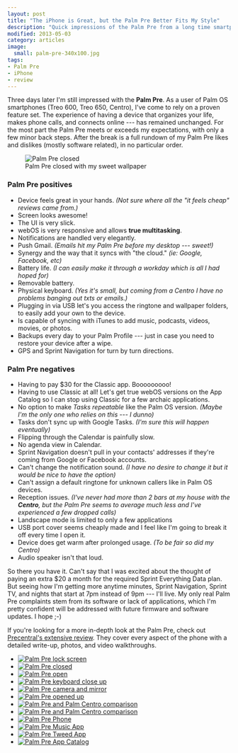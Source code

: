 ```yaml
---
layout: post
title: "The iPhone is Great, but the Palm Pre Better Fits My Style"
description: "Quick impressions of the Palm Pre from a long time smartphone user."
modified: 2013-05-03
category: articles
image: 
  small: palm-pre-340x100.jpg
tags: 
- Palm Pre
- iPhone
- review
---
```


Three days later I'm still impressed with the **Palm Pre**. As a user of Palm OS smartphones (Treo 600, Treo 650, Centro), I've come to rely on a proven feature set. The experience of having a device that organizes your life, makes phone calls, and connects online --- has remained unchanged. For the most part the Palm Pre meets or exceeds my expectations, with only a few minor back steps. After the break is a full rundown of my Palm Pre likes and dislikes (mostly software related), in no particular order.

<figure>
	<img src="{{ site.url }}/images/palm-pre-wallpaper.jpg" alt="Palm Pre closed" />
	<figcaption>Palm Pre closed with my sweet wallpaper</figcaption>
</figure>

### Palm Pre positives

*	Device feels great in your hands. *(Not sure where all the "it feels cheap" reviews came from.)*
*	Screen looks awesome!
*	The UI is very slick.
*	webOS is very responsive and allows **true multitasking**.
*	Notifications are handled very elegantly.
*	Push Gmail. *(Emails hit my Palm Pre before my desktop --- sweet!)*
*	Synergy and the way that it syncs with "the cloud." *(ie: Google, Facebook, etc)*
*	Battery life. *(I can easily make it through a workday which is all I had hoped for)*
*	Removable battery.
*	Physical keyboard. *(Yes it's small, but coming from a Centro I have no problems banging out txts or emails.)*
*	Plugging in via USB let's you access the ringtone and wallpaper folders, to easily add your own to the device.
*	Is capable of syncing with iTunes to add music, podcasts, videos, movies, or photos.
*	Backups every day to your Palm Profile --- just in case you need to restore your device after a wipe.
*	GPS and Sprint Navigation for turn by turn directions.

### Palm Pre negatives

*	Having to pay $30 for the Classic app. Booooooooo!
*	Having to use Classic at all! Let's get true webOS versions on the App Catalog so I can stop using Classic for a few archaic applications.
*	No option to make *Tasks repeatable* like the Palm OS version. *(Maybe I'm the only one who relies on this --- I dunno)*
*	Tasks don't sync up with Google Tasks. *(I'm sure this will happen eventually)*
*	Flipping through the Calendar is painfully slow.
*	No agenda view in Calendar.
*	Sprint Navigation doesn't pull in your contacts' addresses if they're coming from Google or Facebook accounts.
*	Can't change the notification sound. *(I have no desire to change it but it would be nice to have the option)*
*	Can't assign a default ringtone for unknown callers like in Palm OS devices.
*	Reception issues. *(I've never had more than 2 bars at my house with the **Centro**, but the Palm Pre seems to average much less and I've experienced a few dropped calls)*
*	Landscape mode is limited to only a few applications
*	USB port cover seems cheaply made and I feel like I'm going to break it off every time I open it.
*	Device does get warm after prolonged usage. *(To be fair so did my Centro)*
*	Audio speaker isn't that loud.

So there you have it. Can't say that I was excited about the thought of paying an extra $20 a month for the required Sprint Everything Data plan. But seeing how I'm getting more anytime minutes, Sprint Navigation, Sprint TV, and nights that start at 7pm instead of 9pm --- I'll live. My only real Palm Pre complaints stem from its software or lack of applications, which I'm pretty confident will be addressed with future firmware and software updates. I hope ;-)

If you're looking for a more in-depth look at the Palm Pre, check out [Precentral's extensive review](http://www.precentral.net/palm-pre-review). They cover every aspect of the phone with a detailed write-up, photos, and video walkthroughs.

<ul class="recent-grid unstyled-list">
	<li><a href="{{ site.url }}/images/354.jpg"><img src="{{ site.url }}/images/354t.jpg" alt="Palm Pre lock screen" /></a></li>
	<li><a href="{{ site.url }}/images/355.jpg"><img src="{{ site.url }}/images/355t.jpg" alt="Palm Pre closed" /></a></li>
	<li><a href="{{ site.url }}/images/356.jpg"><img src="{{ site.url }}/images/356t.jpg" alt="Palm Pre open" /></a></li>
	<li><a href="{{ site.url }}/images/357.jpg"><img src="{{ site.url }}/images/357t.jpg" alt="Palm Pre keyboard close up" /></a></li>
	<li><a href="{{ site.url }}/images/358.jpg"><img src="{{ site.url }}/images/358t.jpg" alt="Palm Pre camera and mirror" /></a></li>
	<li><a href="{{ site.url }}/images/359.jpg"><img src="{{ site.url }}/images/359t.jpg" alt="Palm Pre opened up" /></a></li> 
	<li><a href="{{ site.url }}/images/360.jpg"><img src="{{ site.url }}/images/360t.jpg" alt="Palm Pre and Palm Centro comparison" /></a></li>
	<li><a href="{{ site.url }}/images/361.jpg"><img src="{{ site.url }}/images/361t.jpg" alt="Palm Pre and Palm Centro comparison" /></a></li>
	<li><a href="{{ site.url }}/images/362.jpg"><img src="{{ site.url }}/images/362t.jpg" alt="Palm Pre Phone" /></a></li>
	<li><a href="{{ site.url }}/images/363.jpg"><img src="{{ site.url }}/images/363t.jpg" alt="Palm Pre Music App" /></a></li>
	<li><a href="{{ site.url }}/images/364.jpg" target="_blank"><img src="{{ site.url }}/images/364t.jpg" alt="Palm Pre Tweed App" /></a></li>
	<li><a href="{{ site.url }}/images/365.jpg"><img src="{{ site.url }}/images/365t.jpg" alt="Palm Pre App Catalog" /></a></li>
</ul>
